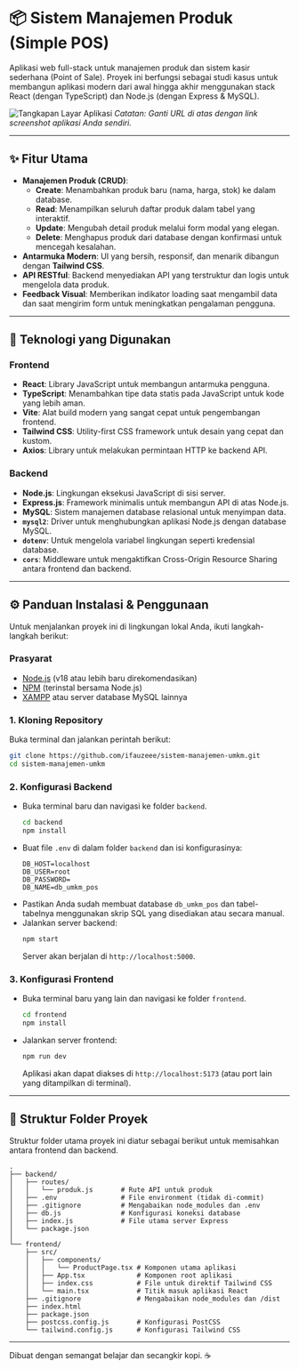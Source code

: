 # 📦 Sistem Manajemen Produk (Simple POS)

Aplikasi web full-stack untuk manajemen produk dan sistem kasir sederhana (Point of Sale). Proyek ini berfungsi sebagai studi kasus untuk membangun aplikasi modern dari awal hingga akhir menggunakan stack React (dengan TypeScript) dan Node.js (dengan Express & MySQL).

![Tangkapan Layar Aplikasi](https://i.imgur.com/L8aY3Xk.png)
*Catatan: Ganti URL di atas dengan link screenshot aplikasi Anda sendiri.*

---

## ✨ Fitur Utama

- **Manajemen Produk (CRUD)**:
  - **Create**: Menambahkan produk baru (nama, harga, stok) ke dalam database.
  - **Read**: Menampilkan seluruh daftar produk dalam tabel yang interaktif.
  - **Update**: Mengubah detail produk melalui form modal yang elegan.
  - **Delete**: Menghapus produk dari database dengan konfirmasi untuk mencegah kesalahan.
- **Antarmuka Modern**: UI yang bersih, responsif, dan menarik dibangun dengan **Tailwind CSS**.
- **API RESTful**: Backend menyediakan API yang terstruktur dan logis untuk mengelola data produk.
- **Feedback Visual**: Memberikan indikator loading saat mengambil data dan saat mengirim form untuk meningkatkan pengalaman pengguna.

---

## 🚀 Teknologi yang Digunakan

### Frontend
- **React**: Library JavaScript untuk membangun antarmuka pengguna.
- **TypeScript**: Menambahkan tipe data statis pada JavaScript untuk kode yang lebih aman.
- **Vite**: Alat build modern yang sangat cepat untuk pengembangan frontend.
- **Tailwind CSS**: Utility-first CSS framework untuk desain yang cepat dan kustom.
- **Axios**: Library untuk melakukan permintaan HTTP ke backend API.

### Backend
- **Node.js**: Lingkungan eksekusi JavaScript di sisi server.
- **Express.js**: Framework minimalis untuk membangun API di atas Node.js.
- **MySQL**: Sistem manajemen database relasional untuk menyimpan data.
- **`mysql2`**: Driver untuk menghubungkan aplikasi Node.js dengan database MySQL.
- **`dotenv`**: Untuk mengelola variabel lingkungan seperti kredensial database.
- **`cors`**: Middleware untuk mengaktifkan Cross-Origin Resource Sharing antara frontend dan backend.

---

## ⚙️ Panduan Instalasi & Penggunaan

Untuk menjalankan proyek ini di lingkungan lokal Anda, ikuti langkah-langkah berikut:

### Prasyarat
- [Node.js](https://nodejs.org/) (v18 atau lebih baru direkomendasikan)
- [NPM](https://www.npmjs.com/) (terinstal bersama Node.js)
- [XAMPP](https://www.apachefriends.org/) atau server database MySQL lainnya

### 1. Kloning Repository
Buka terminal dan jalankan perintah berikut:
```bash
git clone https://github.com/ifauzeee/sistem-manajemen-umkm.git
cd sistem-manajemen-umkm
```

### 2. Konfigurasi Backend
- Buka terminal baru dan navigasi ke folder `backend`.
  ```bash
  cd backend
  npm install
  ```
- Buat file `.env` di dalam folder `backend` dan isi konfigurasinya:
  ```env
  DB_HOST=localhost
  DB_USER=root
  DB_PASSWORD=
  DB_NAME=db_umkm_pos
  ```
- Pastikan Anda sudah membuat database `db_umkm_pos` dan tabel-tabelnya menggunakan skrip SQL yang disediakan atau secara manual.
- Jalankan server backend:
  ```bash
  npm start
  ```
  Server akan berjalan di `http://localhost:5000`.

### 3. Konfigurasi Frontend
- Buka terminal baru yang lain dan navigasi ke folder `frontend`.
  ```bash
  cd frontend
  npm install
  ```
- Jalankan server frontend:
  ```bash
  npm run dev
  ```
  Aplikasi akan dapat diakses di `http://localhost:5173` (atau port lain yang ditampilkan di terminal).

---

## 📂 Struktur Folder Proyek

Struktur folder utama proyek ini diatur sebagai berikut untuk memisahkan antara frontend dan backend.

```
.
├── backend/
│   ├── routes/
│   │   └── produk.js       # Rute API untuk produk
│   ├── .env                # File environment (tidak di-commit)
│   ├── .gitignore          # Mengabaikan node_modules dan .env
│   ├── db.js               # Konfigurasi koneksi database
│   ├── index.js            # File utama server Express
│   └── package.json
│
└── frontend/
    ├── src/
    │   ├── components/
    │   │   └── ProductPage.tsx # Komponen utama aplikasi
    │   ├── App.tsx             # Komponen root aplikasi
    │   ├── index.css           # File untuk direktif Tailwind CSS
    │   └── main.tsx            # Titik masuk aplikasi React
    ├── .gitignore              # Mengabaikan node_modules dan /dist
    ├── index.html
    ├── package.json
    ├── postcss.config.js       # Konfigurasi PostCSS
    └── tailwind.config.js      # Konfigurasi Tailwind CSS
```

---

Dibuat dengan semangat belajar dan secangkir kopi. ☕